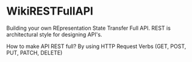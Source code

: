 # WikiRESTFullAPI

Building your own REpresentation State Transfer Full API.
REST is architectural style for designing API's.

How to make API REST full?
  By using HTTP Request Verbs (GET, POST, PUT, PATCH, DELETE)
  
